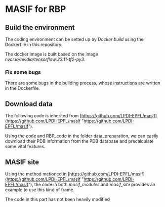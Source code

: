 # MASIF for RBP

## Build the environment

The coding environment can be setted up by *Docker build* using the Dockerfile in this repository.

The docker image is built based on the image *nvcr.io/nvidia/tensorflow:23.11-tf2-py3*.

### Fix some bugs

There are some bugs in the building process, whose instructions are written in the Dockerfile.

## Download data

The following code is inherited from [https://github.com/LPDI-EPFL/masif](https://github.com/LPDI-EPFL/masif "https://github.com/LPDI-EPFL/masif").

Using the code and RBP_code in the folder data_preparation, we can easily download their PDB information from the PDB database and precalculate some vital features.

## MASIF site

Using the method metioned in [https://github.com/LPDI-EPFL/masif](https://github.com/LPDI-EPFL/masif "https://github.com/LPDI-EPFL/masif"), the code in both *masif_modules* and *masif_site* provides an example to use this kind of frame. 

The code in this part has not been heavily modified
